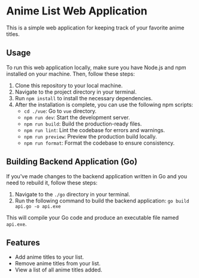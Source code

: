 # Anime List Web Application

This is a simple web application for keeping track of your favorite anime titles.

## Usage

To run this web application locally, make sure you have Node.js and npm installed on your machine. Then, follow these steps:

1. Clone this repository to your local machine.
2. Navigate to the project directory in your terminal.
3. Run `npm install` to install the necessary dependencies.
4. After the installation is complete, you can use the following npm scripts:
   - `cd ./vue`: Go to `vue` directory.
   - `npm run dev`: Start the development server.
   - `npm run build`: Build the production-ready files.
   - `npm run lint`: Lint the codebase for errors and warnings.
   - `npm run preview`: Preview the production build locally.
   - `npm run format`: Format the codebase to ensure consistency.

## Building Backend Application (Go)

If you've made changes to the backend application written in Go and you need to rebuild it, follow these steps:

1. Navigate to the `./go` directory in your terminal.
2. Run the following command to build the backend application:
`go build api.go -o api.exe`

This will compile your Go code and produce an executable file named `api.exe`.

## Features

- Add anime titles to your list.
- Remove anime titles from your list.
- View a list of all anime titles added.
